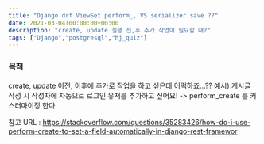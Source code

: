 ```yaml
---
title: "Django drf ViewSet perform_, VS serializer save ??"
date: 2021-03-04T00:00:00+00:00
description: "create, update 실행 전,후 추가 작업이 필요할 때?"
tags: ["Django","postgresql","hj_quiz"]
---
```


### **목적**
create, update 이전, 이후에 추가로 작업을 하고 싶은데 어떡하죠...??
예시) 게시글 작성 시 작성자에 자동으로 로그인 유저를 추가하고 싶어요!
-> perform_create 를 커스터마이징 한다.

참고 URL : https://stackoverflow.com/questions/35283426/how-do-i-use-perform-create-to-set-a-field-automatically-in-django-rest-framewor
